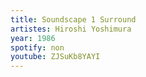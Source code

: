 ```yaml
---
title: Soundscape 1 Surround
artistes: Hiroshi Yoshimura
year: 1986
spotify: non
youtube: ZJSuKb8YAYI
---
```


<!--more-->
